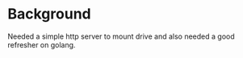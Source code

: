 # Background

Needed a simple http server to mount drive and also needed a good refresher on golang.




